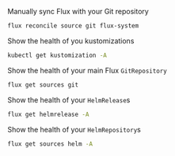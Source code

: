 Manually sync Flux with your Git repository
```sh
flux reconcile source git flux-system
```

Show the health of you kustomizations
```sh
kubectl get kustomization -A
```

Show the health of your main Flux `GitRepository`
```sh
flux get sources git
```

Show the health of your `HelmRelease`s
```sh
flux get helmrelease -A
```

Show the health of your `HelmRepository`s
```sh
flux get sources helm -A
```